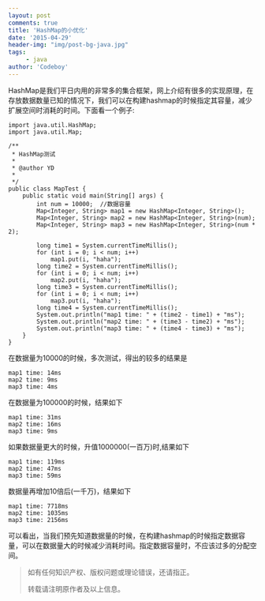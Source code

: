 ```yaml
---
layout: post
comments: true
title: 'HashMap的小优化'
date: '2015-04-29'
header-img: "img/post-bg-java.jpg"
tags:
     - java
author: 'Codeboy'
---
```


HashMap是我们平日内用的非常多的集合框架，网上介绍有很多的实现原理，在存放数据数量已知的情况下，我们可以在构建hashmap的时候指定其容量，减少扩展空间时消耗的时间。下面看一个例子:

	import java.util.HashMap;
	import java.util.Map;

	/**
	 * HashMap测试
	 * 
	 * @author YD
	 *
	 */
	public class MapTest {
	    public static void main(String[] args) {
	        int num = 10000;  //数据容量
	        Map<Integer, String> map1 = new HashMap<Integer, String>();
	        Map<Integer, String> map2 = new HashMap<Integer, String>(num);
	        Map<Integer, String> map3 = new HashMap<Integer, String>(num * 2);

	        long time1 = System.currentTimeMillis();
	        for (int i = 0; i < num; i++)
	            map1.put(i, "haha");
	        long time2 = System.currentTimeMillis();
	        for (int i = 0; i < num; i++)
	            map2.put(i, "haha");
	        long time3 = System.currentTimeMillis();
	        for (int i = 0; i < num; i++)
	            map3.put(i, "haha");
	        long time4 = System.currentTimeMillis();
	        System.out.println("map1 time: " + (time2 - time1) + "ms");
	        System.out.println("map2 time: " + (time3 - time2) + "ms");
	        System.out.println("map3 time: " + (time4 - time3) + "ms");
	    }
	}


在数据量为10000的时候，多次测试，得出的较多的结果是

	map1 time: 14ms
	map2 time: 9ms
	map3 time: 4ms

在数据量为100000的时候，结果如下

	map1 time: 31ms
	map2 time: 16ms
	map3 time: 9ms

如果数据量更大的时候，升值1000000(一百万)时,结果如下

	map1 time: 119ms
	map2 time: 47ms
	map3 time: 59ms

数据量再增加10倍后(一千万)，结果如下

	map1 time: 7718ms
	map2 time: 1035ms
	map3 time: 2156ms

可以看出，当我们预先知道数据量的时候，在构建hashmap的时候指定数据容量，可以在数据量大的时候减少消耗时间。指定数据容量时，不应该过多的分配空间。


> 如有任何知识产权、版权问题或理论错误，还请指正。
>
> 转载请注明原作者及以上信息。
